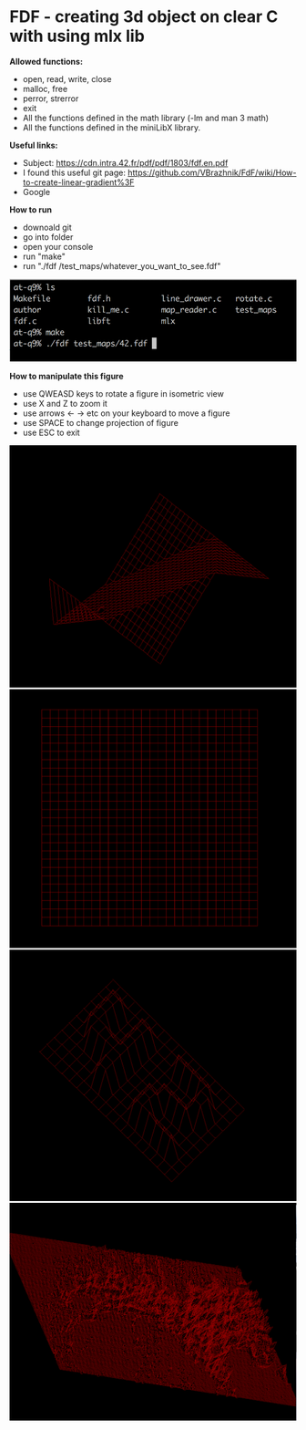 # FDF - creating 3d object on clear C with using mlx lib


<b>Allowed functions:</b>
- open, read, write, close
- malloc, free
- perror, strerror
- exit
- All the functions defined in the math library (-lm and man 3 math)
- All the functions defined in the miniLibX library.


<b>Useful links:</b>
- Subject: https://cdn.intra.42.fr/pdf/pdf/1803/fdf.en.pdf
- I found this useful git page: https://github.com/VBrazhnik/FdF/wiki/How-to-create-linear-gradient%3F
- Google

<b>How to run</b>
- downoald git
- go into folder
- open your console
- run "make"
- run "./fdf /test_maps/whatever_you_want_to_see.fdf"
<img src="img/Screen Shot 2019-11-28 at 10.32.46.png">

<b>How to manipulate this figure</b>
- use QWEASD keys to rotate a figure in isometric view
- use X and Z to zoom it
- use arrows <- -> etc on your keyboard to move a figure
- use SPACE to change projection of figure
- use ESC to exit

<img src="img/Screen Shot 2019-11-28 at 10.35.26.png">
<img src="img/Screen Shot 2019-11-28 at 10.35.31.png">
<img src="img/Screen Shot 2019-11-28 at 10.36.00.png">
<img src="img/Screen Shot 2019-11-28 at 10.37.33.png">
